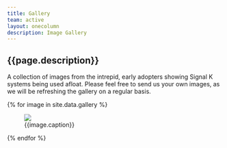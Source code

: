 ```yaml
---
title: Gallery
team: active
layout: onecolumn
description: Image Gallery
---
```

## {{page.description}}

A collection of images from the intrepid, early adopters showing Signal K systems being used afloat. Please feel free
to send us your own images, as we will be refreshing the gallery on a regular basis.

<div class="album">
  {% for image in site.data.gallery %}
    <figure data-toggle="gallery">
      <img src="{{site.path}}/images/gallery/{{image.image}}" id="img-{{forloop.index}}">
      <figcaption>
        {{image.caption}}
      </figcaption>
    </figure>
  {% endfor %}
</div>

<div class="modal">
  <img class="modal-content">
</div>

<script>
$(function showImage() {
  $('figure[data-toggle="gallery"]').on('click', function(e) {
    var tgt = $('.modal');
    var tgtImg = $('.modal-content');

    var img = $(e.target).siblings('img');

    if(img.length === 0) {
      img = $(e.target).find('img');
    }

    if(img.length === 0) {
      img = $(e.target);
    }

    if(img.length === 0) {
      return false;
    }

    $(tgt).show();

    console.log(tgtImg[0]);

    tgtImg[0].src = img[0].src;
  });

  $('.modal').on('click', function() {
    $(this).hide();
  });
})
</script>
